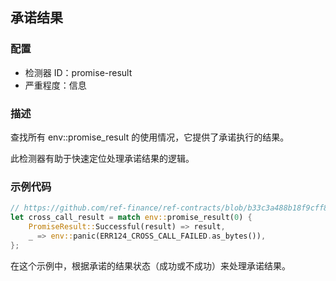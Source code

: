 
## 承诺结果

### 配置

* 检测器 ID：promise-result
* 严重程度：信息

### 描述

查找所有 env::promise_result 的使用情况，它提供了承诺执行的结果。

此检测器有助于快速定位处理承诺结果的逻辑。

### 示例代码

```rust
// https://github.com/ref-finance/ref-contracts/blob/b33c3a488b18f9cff82a3fdd53bf65d6aac09e15/ref-exchange/src/lib.rs#L434
let cross_call_result = match env::promise_result(0) {
    PromiseResult::Successful(result) => result,
    _ => env::panic(ERR124_CROSS_CALL_FAILED.as_bytes()),
};
```

在这个示例中，根据承诺的结果状态（成功或不成功）来处理承诺结果。
